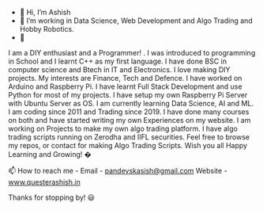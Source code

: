 - 👋 Hi, I’m Ashish 
- 👀 I’m working in Data Science, Web Development and Algo Trading and Hobby Robotics.
- 💞️ 



I am a DIY enthusiast and a Programmer! . I was introduced to programming in School and I learnt C++ as my first language. I have done BSC in computer science and Btech in IT and Electronics. I love making DIY projects. My interests are Finance, Tech and Defence. I have worked on Arduino and Raspberry Pi. 
I have learnt Full Stack Development and use Python for most of my projects. I have setup my own Raspberry Pi Server with Ubuntu Server as OS. 
I am currently learning Data Science, AI and ML.
I am coding since 2011 and Trading since 2019. I have done many courses on both and have started writing my own Experiences on my website.
I am working on Projects to make my own algo trading platform. I have algo trading scripts running on Zerodha and IIFL securities.
Feel free to browse my repos, or contact for making Algo Trading Scripts. 
Wish you all Happy Learning and Growing! �






📫 How to reach me - 
Email - pandeyskasish@gmail.com
Website - www.questerashish.in




Thanks for stopping by! 😃




<!---
questerashish/questerashish is a ✨ special ✨ repository because its `README.md` (this file) appears on your GitHub profile.
You can click the Preview link to take a look at your changes.
--->
